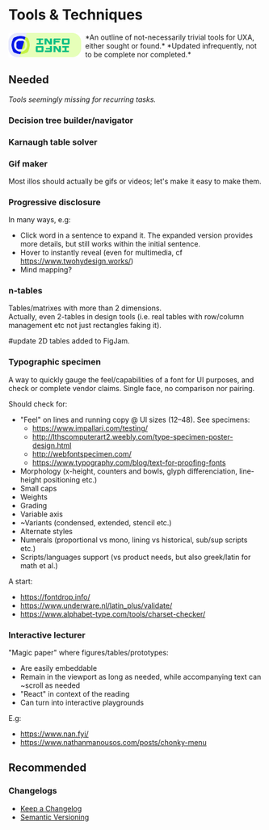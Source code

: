 # Tools & Techniques

<!--BREAK-->


<img src="../../Resources/Assets/assets/semiotics/info-md.svg" style="float: left; height: 3rem; padding-right: 0.5rem; border: none" >
*An outline of not-necessarily trivial tools for UXA, either sought or found.*
*Updated infrequently, not to be complete nor completed.*

<!-- ![](assets/info-md.svg) -->

## Needed

*Tools seemingly missing for recurring tasks.*

### Decision tree builder/navigator

### Karnaugh table solver

### Gif maker

Most illos should actually be gifs or videos; let's make it easy to make them.

### Progressive disclosure

In many ways, e.g:

- Click word in a sentence to expand it. The expanded version provides more details, but still works within the initial sentence.
- Hover to instantly reveal (even for multimedia, cf <https://www.twohydesign.works/>)
- Mind mapping?

### n-tables

Tables/matrixes with more than 2 dimensions.  
Actually, even 2-tables in design tools (i.e. real tables with row/column management etc not just rectangles faking it).

#update 2D tables added to FigJam.

### Typographic specimen

A way to quickly gauge the feel/capabilities of a font for UI purposes, and check or complete vendor claims. Single face, no comparison nor pairing.

Should check for:

- "Feel" on lines and running copy @ UI sizes (12–48). See specimens:
    - <https://www.impallari.com/testing/>
    - <http://lthscomputerart2.weebly.com/type-specimen-poster-design.html>
    - <http://webfontspecimen.com/>
    - <https://www.typography.com/blog/text-for-proofing-fonts>
- Morphology (x-height, counters and bowls, glyph differenciation, line-height positioning etc.)
- Small caps
- Weights
- Grading
- Variable axis
- ~Variants (condensed, extended, stencil etc.)
- Alternate styles
- Numerals (proportional vs mono, lining vs historical, sub/sup scripts etc.)
- Scripts/languages support (vs product needs, but also greek/latin for math et al.)

A start:

- <https://fontdrop.info/>
- <https://www.underware.nl/latin_plus/validate/>
- <https://www.alphabet-type.com/tools/charset-checker/>

### Interactive lecturer

"Magic paper" where figures/tables/prototypes:

- Are easily embeddable
- Remain in the viewport as long as needed, while accompanying text can ~scroll as needed
- "React" in context of the reading
- Can turn into interactive playgrounds

E.g:

- <https://www.nan.fyi/>
- <https://www.nathanmanousos.com/posts/chonky-menu>

## Recommended

### Changelogs

- [Keep a Changelog](http://keepachangelog.com/en/1.0.0/)
- [Semantic Versioning](https://semver.org/)
